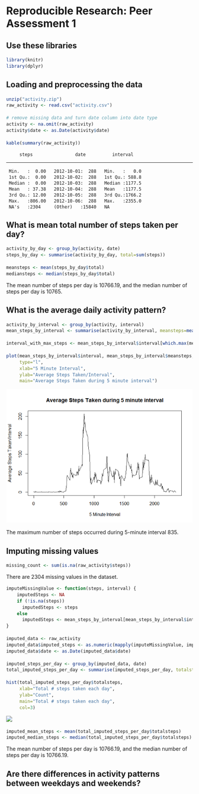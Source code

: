 # Reproducible Research: Peer Assessment 1

## Use these libraries

```r
library(knitr)
library(dplyr)
```


## Loading and preprocessing the data

```r
unzip("activity.zip")
raw_activity <- read.csv("activity.csv")

# remove missing data and turn date column into date type
activity <- na.omit(raw_activity)
activity$date <- as.Date(activity$date)

kable(summary(raw_activity))
```

         steps                date          interval    
---  ---------------  -----------------  ---------------
     Min.   :  0.00   2012-10-01:  288   Min.   :   0.0 
     1st Qu.:  0.00   2012-10-02:  288   1st Qu.: 588.8 
     Median :  0.00   2012-10-03:  288   Median :1177.5 
     Mean   : 37.38   2012-10-04:  288   Mean   :1177.5 
     3rd Qu.: 12.00   2012-10-05:  288   3rd Qu.:1766.2 
     Max.   :806.00   2012-10-06:  288   Max.   :2355.0 
     NA's   :2304     (Other)   :15840   NA             



## What is mean total number of steps taken per day?

```r
activity_by_day <- group_by(activity, date)
steps_by_day <- summarise(activity_by_day, total=sum(steps))

meansteps <- mean(steps_by_day$total)
mediansteps <- median(steps_by_day$total)
```

The mean number of steps per day is 10766.19, and the median number of steps per day is 10765.


## What is the average daily activity pattern?

```r
activity_by_interval <- group_by(activity, interval)
mean_steps_by_interval <- summarise(activity_by_interval, meansteps=mean(steps))

interval_with_max_steps <- mean_steps_by_interval$interval[which.max(mean_steps_by_interval$meansteps)]

plot(mean_steps_by_interval$interval, mean_steps_by_interval$meansteps, 
     type="l",
     xlab="5 Minute Interval",
     ylab="Average Steps Taken/Interval",
     main="Average Steps Taken during 5 minute interval")
```

![](PA1_template_files/figure-html/unnamed-chunk-4-1.png)<!-- -->

The maximum number of steps occurred during 5-minute interval 835.

## Imputing missing values


```r
missing_count <- sum(is.na(raw_activity$steps))
```

There are 2304 missing values in the dataset.


```r
imputeMissingValue <- function(steps, interval) {
    imputedSteps <- NA
    if (!is.na(steps))
      imputedSteps <- steps
    else 
      imputedSteps <- mean_steps_by_interval[mean_steps_by_interval$interval == interval, "meansteps"]
}

imputed_data <- raw_activity
imputed_data$imputed_steps <- as.numeric(mapply(imputeMissingValue, imputed_data$steps, imputed_data$interval))
imputed_data$date <- as.Date(imputed_data$date)

imputed_steps_per_day <- group_by(imputed_data, date)
total_imputed_steps_per_day <- summarise(imputed_steps_per_day, totalsteps=sum(imputed_steps))

hist(total_imputed_steps_per_day$totalsteps, 
     xlab="Total # steps taken each day", 
     ylab="Count", 
     main="Total # steps taken each day",
     col=3)
```

![](PA1_template_files/figure-html/unnamed-chunk-6-1.png)<!-- -->


```r
imputed_mean_steps <- mean(total_imputed_steps_per_day$totalsteps)
imputed_median_steps <- median(total_imputed_steps_per_day$totalsteps)
```

The mean number of steps per day is 10766.19, and the median number of steps per day is 10766.19.

## Are there differences in activity patterns between weekdays and weekends?

